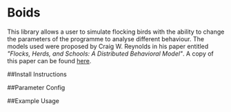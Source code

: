 Boids <br>
=============================================

This library allows a user to simulate flocking birds with the ability to change the parameters of the programme to analyse different behaviour. The models used were proposed by Craig W. Reynolds in his paper entitled *"Flocks, Herds, and Schools:
A Distributed Behavioral Model"*. A copy of this paper can be found <a href="http://www.cs.toronto.edu/~dt/siggraph97-course/cwr87" target="_blank">here</a>.

##Install Instructions

##Parameter Config

##Example Usage



